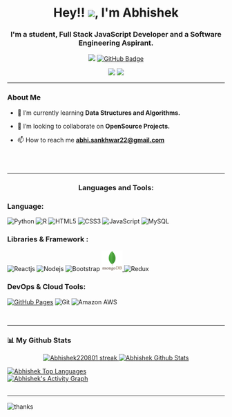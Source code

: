 ### <!-- <a href="#"><img width="100%" height="auto" src="https://i.imgur.com/iXuL1HG.png" height="175px"/></a> -->

<h1 align="center">Hey!! <img src="https://raw.githubusercontent.com/MartinHeinz/MartinHeinz/master/wave.gif" width="30px">, I'm Abhishek</h1>
<h3 align="center">I'm a student, Full Stack JavaScript Developer and a Software Engineering Aspirant.</h3>

<p align="center">
 <img src="https://komarev.com/ghpvc/?username=Abhishek220801">
</a>
<a href="https://github.com/Abhishek220801?tab=followers"><img src="https://img.shields.io/github/followers/Abhishek220801?label=Followers&style=social" alt="GitHub Badge"></a>
</p>
<p align="center">
<a href="https://www.linkedin.com/in/abhishek-sankhwar" target="blank"><img src="https://img.shields.io/badge/LinkedIn-0077B5?style=for-the-badge&logo=linkedin&logoColor=white"/></a>
<a href="mailto:abhi.sankhwar22@gmail.com" target="blank"><img src="https://img.shields.io/badge/Gmail-D14836?style=for-the-badge&logo=gmail&logoColor=white"/></a>
</p>
<hr>

<h3> About Me</h3>

- 🌱 I’m currently learning **Data Structures and Algorithms.**

- 👯 I’m looking to collaborate on **OpenSource Projects.**

- 📫 How to reach me **abhi.sankhwar22@gmail.com**
<br>
<br>
<hr>

<h3 align="center">Languages and Tools:</h3>

<h3> Language:</h3>

 ![Python](https://img.icons8.com/color/48/000000/python.png)
 ![R](https://img.icons8.com/external-tal-revivo-shadow-tal-revivo/48/000000/external-r-project-a-free-software-environment-for-statistical-computing-and-graphics-logo-shadow-tal-revivo.png)
![HTML5](https://img.icons8.com/color/48/000000/html-5.png)
![CSS3](https://img.icons8.com/color/48/000000/css3.png)
![JavaScript](https://img.icons8.com/color/48/000000/javascript.png)
![MySQL](https://img.icons8.com/fluent/50/000000/mysql-logo.png)

<h3> Libraries & Framework :</h3>

![Reactjs](https://img.icons8.com/color/48/000000/react-native.png)
![Nodejs](https://img.icons8.com/color/48/000000/nodejs.png) 
![Bootstrap](https://img.icons8.com/color/48/000000/bootstrap.png)
<a href="https://www.mongodb.com/" target="_blank"> <img src="https://raw.githubusercontent.com/devicons/devicon/master/icons/mongodb/mongodb-original-wordmark.svg" alt="mongodb" width="48" height="48"/> </a> 
![Redux](https://img.icons8.com/color/48/000000/redux.png)

<h3> DevOps & Cloud Tools:</h3>

<a href="#"><img alt="GitHub Pages" src="https://img.icons8.com/material-outlined/48/000000/github.png"/></a>
![Git](https://img.icons8.com/color/48/000000/git.png)
![Amazon AWS](https://img.shields.io/badge/Amazon%20AWS-232F3E?style=flat-square&logo=amazon-aws)
</p>

<!-- [![React Badge](https://img.shields.io/badge/-React-61DBFB?style=for-the-badge&labelColor=black&logo=react&logoColor=61DBFB)](#)  [![Javascript Badge](https://img.shields.io/badge/-Javascript-F0DB4F?style=for-the-badge&labelColor=black&logo=javascript&logoColor=F0DB4F)](#) [![Typescript Badge](https://img.shields.io/badge/-Typescript-007acc?style=for-the-badge&labelColor=black&logo=typescript&logoColor=007acc)](#) [![Nodejs Badge](https://img.shields.io/badge/-Nodejs-3C873A?style=for-the-badge&labelColor=black&logo=node.js&logoColor=3C873A)](#) [![GraphQL Badge](https://img.shields.io/badge/-GraphQl-e535ab?style=for-the-badge&labelColor=black&logo=node.js&logoColor=e535ab)](#) -->
<br/>
<hr>

<h3> 📊 My Github Stats </h3>
<p align="center">
    <a href="https://github.com/Abhishek220801/github-readme-streak-stats">
        <img width="48%" title="🔥 Get streak stats for your profile at git.io/streak-stats" alt="Abhishek220801 streak" src="https://github-readme-streak-stats.herokuapp.com/?user=Abhishek220801&theme=black-ice&hide_border=true&stroke=0000&background=060A0CD0"/>
    </a>
     <a href="https://github.com/Abhishek220801/github-readme-stats"><img width="48%"  alt="Abhishek Github Stats" src="https://github-readme-stats.vercel.app/api?username=Abhishek220801&show_icons=true&count_private=true&theme=react&hide_border=true&bg_color=0D1117" /></a>
</p>
  <a href="https://github.com/Abhishek220801/github-readme-stats"><img alt="Abhishek Top Languages" src="https://github-readme-stats.vercel.app/api/top-langs/?username=Abhishek220801&langs_count=8&count_private=true&layout=compact&theme=react&hide_border=true&bg_color=0D1117" /></a>
<br/>
<a href="https://github.com/Abhishek220801/github-readme-activity-graph"><img alt="Abhishek's Activity Graph" src="https://activity-graph.herokuapp.com/graph?username=Abhishek220801&bg_color=0D1117&color=5BCDEC&line=5BCDEC&point=FFFFFF&hide_border=true" /></a>

<br/>
<br/>
<hr>
<img align='center'  height="70" alt="thanks" width="100%" src="https://github.com/Abhishek220801/Abhishek220801/blob/main/marque.svg"/> 




